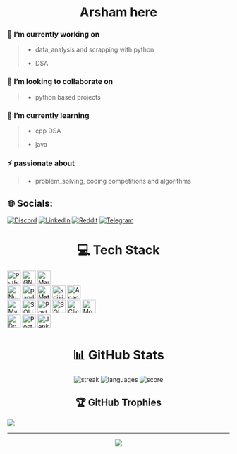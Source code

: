 <!--Thu Mar 21 11:04:44 2024-->

<h1 align="center">Arsham here</h1>

<h3>🔭 I’m currently working on</h3>

> - data_analysis and scrapping with python
>
> - DSA

<h3>👯 I’m looking to collaborate on</h3>

> - python based projects

<h3>🌱 I’m currently learning</h3>

> - cpp DSA
>
> - java

<h3>⚡ passionate about</h3>

> - problem_solving, coding competitions and algorithms

## 🌐 Socials:

<a href="https://discord.gg/https://discord.com/invite/gUTwaJpD"><img src="https://img.shields.io/badge/Discord-%237289DA.svg?logo=discord&logoColor=white" alt="Discord"></a>
<a href="https://linkedin.com/in/https://www.linkedin.com/in/arsham-mahdiun-9a131a24b"><img src="https://img.shields.io/badge/LinkedIn-%230077B5.svg?logo=linkedin&logoColor=white" alt="LinkedIn"></a>
<a href="https://reddit.com/user/Flu-iid"><img src="https://img.shields.io/badge/Reddit-%23FF4500.svg?logo=Reddit&logoColor=white" alt="Reddit"></a>
<a href="https://t.me/Arshamm1997"><img src="https://img.shields.io/badge/Telegram-2CA5E0?style=flat-squeare&logo=telegram&logoColor=white" alt="Telegram"></a>

<h1 align="center">💻 Tech Stack</h1>

<!-- languages -->
<div id = "languages">
<img height = "30" src="https://img.shields.io/badge/Python-3776AB?logo=python&logoColor=fff&style=flat-square" alt="Python Badge">
<img height = "30" src="https://img.shields.io/badge/GNU%20Bash-4EAA25?logo=gnubash&logoColor=fff&style=flat-square" alt="GNU Bash Badge">
<img height = "30" src="https://img.shields.io/badge/Markdown-000?logo=markdown&logoColor=fff&style=flat-square" alt="Markdown Badge">
</div>
<!-- ![Java](https://img.shields.io/badge/java-%23ED8B00.svg?style=for-the-badge&logo=openjdk&logoColor=white)  -->

<!-- DS -->

<div id="ds">
<img height = "30" src="https://img.shields.io/badge/NumPy-013243?logo=numpy&logoColor=fff&style=flat-square" alt="NumPy Badge">
<img height = "30" src="https://img.shields.io/badge/pandas-150458?logo=pandas&logoColor=fff&style=flat-square" alt="pandas Badge">
<img height = "30" src="https://img.shields.io/badge/Matplotlib-%23ffffff.svg?style=for-the-badge&logo=Matplotlib&logoColor=black" alt="Matplotlib">
<img height = "30" src="https://img.shields.io/badge/scikit--learn-F7931E?logo=scikitlearn&logoColor=fff&style=flat-square" alt="scikit-learn Badge">
<img height = "30" src="https://img.shields.io/badge/Anaconda-44A833?logo=anaconda&logoColor=fff&style=flat-square" alt="Anaconda Badge">
</div>

<!-- DB -->
<div id = "db">
<img height = "30" src="https://img.shields.io/badge/MySQL-4479A1?logo=mysql&logoColor=fff&style=flat-square" alt="MySQL Badge">
<img height = "30" src="https://img.shields.io/badge/SQLite-003B57?logo=sqlite&logoColor=fff&style=flat-square" alt="SQLite Badge">
<img height = "30" src="https://img.shields.io/badge/PostgreSQL-4169E1?logo=postgresql&logoColor=fff&style=flat-square" alt="PostgreSQL Badge">
<img height = "30" src="https://img.shields.io/badge/SQLAlchemy-D71F00?logo=sqlalchemy&logoColor=fff&style=flat-square" alt="SQLAlchemy Badge">
<img height = "30" src="https://img.shields.io/badge/ClickHouse-FFCC01?logo=clickhouse&logoColor=000&style=flat-square" alt="ClickHouse Badge">
<img height = "30" src="https://img.shields.io/badge/MongoDB-47A248?logo=mongodb&logoColor=fff&style=flat-square" alt="MongoDB Badge">

<!-- ![ApacheCassandra](https://img.shields.io/badge/cassandra-%231287B1.svg?style=for-the-badge&logo=apache-cassandra&logoColor=white)
![Apache Spark](https://img.shields.io/badge/Apache%20Spark-FDEE21?style=for-the-badge&logo=apachespark&logoColor=black)  -->
<!-- ![ElasticSearch](https://img.shields.io/badge/-ElasticSearch-005571?style=for-the-badge&logo=elasticsearch)
![KIBANA](https://img.shields.io/badge/kibana-005571.svg?style=for-the-badge&logo=kibana&logoColor=white&color=%23005571)  -->
</div>
<div id = "dev">
<!-- devs -->
<!-- ![Flask](https://img.shields.io/badge/flask-%23000.svg?style=for-the-badge&logo=flask&logoColor=white)
![Qt](https://img.shields.io/badge/Qt-%23217346.svg?style=for-the-badge&logo=Qt&logoColor=white)  -->

<img height = "30" src="https://img.shields.io/badge/Docker-2496ED?logo=docker&logoColor=fff&style=flat-square" alt="Docker Badge">
<img height = "30" src="https://img.shields.io/badge/Postman-FF6C37?logo=postman&logoColor=fff&style=flat-square" alt="Postman Badge">
<img height = "30" src="https://img.shields.io/badge/Jenkins-D24939?logo=jenkins&logoColor=fff&style=flat-square" alt="Jenkins Badge">
</div>

<div align="center"><h1>📊 GitHub Stats</h1>

![streak](https://github-readme-streak-stats.herokuapp.com/?user=flu-iid&theme=react&hide_border=false)
![languages](https://github-readme-stats.vercel.app/api/top-langs/?username=flu-iid&theme=react&hide_border=false&include_all_commits=true&count_private=true&layout=compact)
![score](https://github-readme-stats.vercel.app/api?username=flu-iid&theme=react&hide_border=false&include_all_commits=true&count_private=true)

</div>

<h2 align="center">🏆 GitHub Trophies</h2>

![](https://github-profile-trophy.vercel.app/?username=flu-iid&theme=darkhub&no-frame=true&no-bg=false&margin-w=4)

<!-- ### 🔝 Top Contributed Repo

<div align="center">
<img src="https://github-contributor-stats.vercel.app/api?username=flu-iid&limit=5&theme=dark&combine_all_yearly_contributions=true">
</div> -->

---

<div align = "center"><a href="https://visitcount.itsvg.in"><img src = "https://visitcount.itsvg.in/api?id=flu-iid&icon=3&color=12"></a></div>
